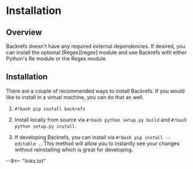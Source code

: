 # Installation

## Overview

Backrefs doesn't have any required external dependencies.  If desired, you can install the optional [Regex][regex] module and use Backrefs with either Python's Re module or the Regex module.

## Installation

There are a couple of recommended ways to install Backrefs.  If you would like to install in a virtual machine, you can do that as well.

1. `#!bash pip install backrefs`

2. Install locally from source via `#!bash python setup.py build` and `#!bash python setup.py install`.

3. If developing Backrefs, you can install via `#!bash pip install --editable .`.  This method will allow you to instantly see your changes without reinstalling which is great for developing.

--8<-- "links.txt"
